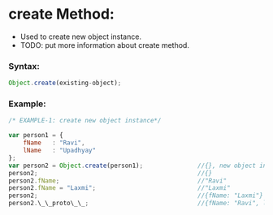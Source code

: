 # create Method:

- Used to create new object instance.
- TODO: put more information about create method.


### Syntax:

```javascript
Object.create(existing-object);
```

### Example:
```javascript
/* EXAMPLE-1: create new object instance*/

var person1 = {
    fName   : "Ravi",
    lName   : "Upadhyay"
};
var person2 = Object.create(person1);               //{}, new object instance created
person2;                                            //{}
person2.fName;                                      //"Ravi"
person2.fName = "Laxmi";                            //"Laxmi"
person2;                                            //{fName: "Laxmi"}
person2.\_\_proto\_\_;                              //{fName: "Ravi", lName : "Upadhyay"}
```
